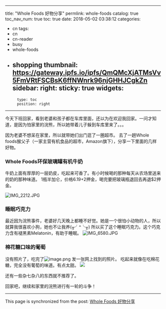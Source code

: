 
---
title: "Whole Foods 好物分享"
permlink: whole-foods
catalog: true
toc_nav_num: true
toc: true
date: 2018-05-02 03:38:12
categories:
- cn
tags:
- cn
- cn-reader
- busy
- whole-foods
- shopping
thumbnail: https://gateway.ipfs.io/ipfs/QmQMcXjATMsVv5FmVRtFSCBsK6ffNWnrk96njGHHJCgkZn
sidebar:
    right:
        sticky: true
widgets:
    -
        type: toc
        position: right
---


今天下班回家，看到老婆和孩子都在车库里面，还以为在欢迎我回家。一问才知道，是因为怕家里的浣熊，所以她带着儿子躲到车库里来了。。。

因为老婆不想呆在家里，所以就带她们出门逛了一圈超市。
去了一趟Whole foods猴父子（一家主营有机食品的超市，Amazon旗下），分享一下里面的几样好物。

### Whole Foods环保玻璃罐有机牛奶
牛奶上面有厚厚的一层奶皮，吃起来可香了。有小时候喝的那种每天从农场里送来的奶的那种味道。
1瓶半加仑，价格$6.19+$2押金，喝完要把玻璃瓶退回去再退$2押金。

![IMG_2212.JPG](https://gateway.ipfs.io/ipfs/QmQMcXjATMsVv5FmVRtFSCBsK6ffNWnrk96njGHHJCgkZn)

### 睡眠巧克力
最近因为浣熊事件，老婆好几天晚上都睡不好觉。她是一个很怕小动物的人，所以就算我很喜欢小狗，她也不让我养(╥╯^╰╥)
所以买了这个睡眠巧克力。这个巧克力含有褪黑素Melatonin，有助于睡眠。
![IMG_6580.JPG](https://gateway.ipfs.io/ipfs/QmQBgo9G9KPWQ884GwGZFnCsBCeFdn1X9fYFp4M7cMJxgL)

### 棉花糖口味的葡萄
没有照片了，吃完了![image.png](https://gateway.ipfs.io/ipfs/QmdZzeXafTB4xgXosCAWLo6ALCprxFSWxrDPNWW87mzs1F) 发一张网上找到的照片。
吃起来就像在吃棉花糖，完全没有葡萄的味道。有点太甜。
![](https://scontent.cdninstagram.com/vp/b1ed2aa7285455b7adcb8cc4859dbc63/5B51F584/t51.2885-15/s640x640/sh0.08/e35/28428453_331011160724141_131083123428425728_n.jpg)

还有一些杂七杂八的东西就不推荐了。

回家吧，继续和家里的浣熊进行有一轮的斗争！

- - -

This page is synchronized from the post: [Whole Foods 好物分享](https://steemit.com/@ericet/whole-foods)
